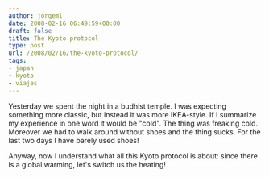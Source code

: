 ```yaml
---
author: jorgeml
date: 2008-02-16 06:49:59+00:00
draft: false
title: The Kyoto protocol
type: post
url: /2008/02/16/the-kyoto-protocol/
tags:
- japan
- kyoto
- viajes
---
```


Yesterday we spent the night in a budhist temple. I was expecting something more classic, but instead it was more IKEA-style. If I summarize my experience in one word it would be "cold". The thing was freaking cold. Moreover we had to walk around without shoes and the thing sucks. For the last two days I have barely used shoes!

Anyway, now I understand what all this Kyoto protocol is about: since there is a global warming, let's switch us the heating!
